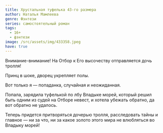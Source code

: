 ```yaml
---
title: Хрустальная туфелька 43-го размера
author: Наталья Мамлеева
genre: Фэнтези
series: самостоятельный роман
tags:
  - 16+
  - фэнтези
image: /src/assets/img/433358.jpeg
have: true
---
```

Внимание-внимание! На Отбор к Его высочеству отправляется дочь тролля!

Принц в шоке, дворец укрепляет полы.

Вот только я — попаданка, случайная и неожиданная.

Попала, зарядила туфелькой по лбу Владыке морей, который решил быть одним из судей на Отборе невест, и хотела убежать обратно, да вот обратно не удалось.

Теперь придется притворяться дочерью тролля, расследовать тайны и главное — ни за что, ни за какое золото этого мира не влюбляться во Владыку морей!

